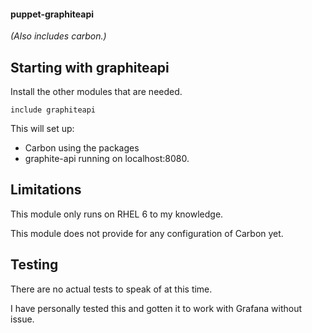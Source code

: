 #### puppet-graphiteapi

_(Also includes carbon.)_

## Starting with graphiteapi

Install the other modules that are needed.

```
include graphiteapi
```

This will set up:

- Carbon using the packages
- graphite-api running on localhost:8080.

## Limitations

This module only runs on RHEL 6 to my knowledge.

This module does not provide for any configuration of Carbon yet.

## Testing

There are no actual tests to speak of at this time.

I have personally tested this and gotten it to work with Grafana without issue.
